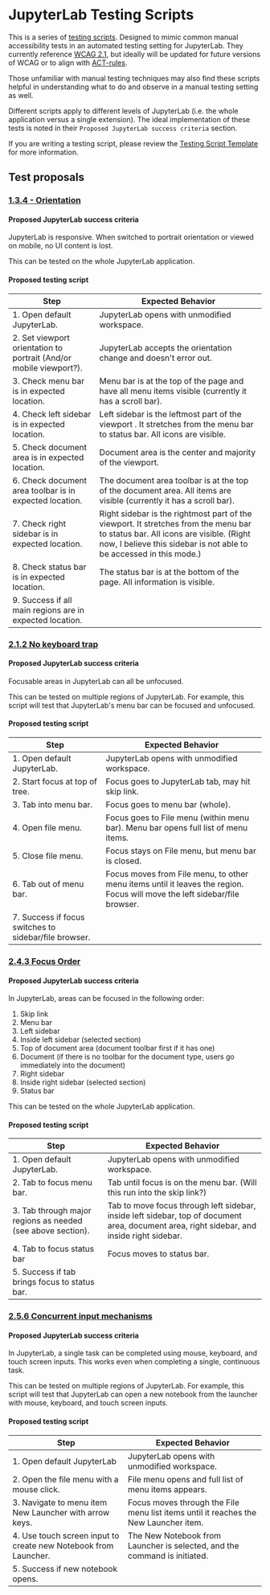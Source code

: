 # JupyterLab Testing Scripts

This is a series of [testing scripts](https://en.wikipedia.org/wiki/Test_script).
Designed to mimic common manual accessibility tests in an automated testing setting for JupyterLab.
They currently reference [WCAG 2.1](https://www.w3.org/TR/WCAG21/), but ideally will be updated for future versions of WCAG or to align with [ACT-rules](https://act-rules.github.io/rules/).

Those unfamiliar with manual testing techniques may also find these scripts helpful in understanding what to do and observe in a manual testing setting as well.

Different scripts apply to different levels of JupyterLab (i.e. the whole application versus a single extension).
The ideal implementation of these tests is noted in their `Proposed JupyterLab success criteria` section.

If you are writing a testing script, please review the [Testing Script Template](testing-script-template.md) for more information.

## Test proposals

### [1.3.4 - Orientation](https://www.w3.org/WAI/WCAG21/quickref/#orientation)

#### Proposed JupyterLab success criteria

JupyterLab is responsive. When switched to portrait orientation or viewed on mobile, no UI content is lost.

This can be tested on the whole JupyterLab application.

#### Proposed testing script

| Step                                                               | Expected Behavior                                                                                                                                                                                      |
| ------------------------------------------------------------------ | ------------------------------------------------------------------------------------------------------------------------------------------------------------------------------------------------------ |
| 1. Open default JupyterLab.                                        | JupyterLab opens with unmodified workspace.                                                                                                                                                            |
| 2. Set viewport orientation to portrait (And/or mobile viewport?). | JupyterLab accepts the orientation change and doesn't error out.                                                                                                                                       |
| 3. Check menu bar is in expected location.                         | Menu bar is at the top of the page and have all menu items visible (currently it has a scroll bar).                                                                                                    |
| 4. Check left sidebar is in expected location.                     | Left sidebar is the leftmost part of the viewport . It stretches from the menu bar to status bar. All icons are visible.                                                                               |
| 5. Check document area is in expected location.                    | Document area is the center and majority of the viewport.                                                                                                                                              |
| 6. Check document area toolbar is in expected location.            | The document area toolbar is at the top of the document area. All items are visible (currently it has a scroll bar).                                                                                   |
| 7. Check right sidebar is in expected location.                    | Right sidebar is the rightmost part of the viewport. It stretches from the menu bar to status bar. All icons are visible. (Right now, I believe this sidebar is not able to be accessed in this mode.) |
| 8. Check status bar is in expected location.                       | The status bar is at the bottom of the page. All information is visible.                                                                                                                               |
| 9. Success if all main regions are in expected location.           |                                                                                                                                                                                                        |

### [2.1.2 No keyboard trap](https://www.w3.org/WAI/WCAG21/quickref/#no-keyboard-trap)

#### Proposed JupyterLab success criteria

Focusable areas in JupyterLab can all be unfocused.

This can be tested on multiple regions of JupyterLab. For example, this script will test that JupyterLab's menu bar can be focused and unfocused.

#### Proposed testing script

| Step                                                  | Expected Behavior                                                                                                          |
| ----------------------------------------------------- | -------------------------------------------------------------------------------------------------------------------------- |
| 1. Open default JupyterLab.                           | JupyterLab opens with unmodified workspace.                                                                                |
| 2. Start focus at top of tree.                        | Focus goes to JupyterLab tab, may hit skip link.                                                                           |
| 3. Tab into menu bar.                                 | Focus goes to menu bar (whole).                                                                                            |
| 4. Open file menu.                                    | Focus goes to File menu (within menu bar). Menu bar opens full list of menu items.                                         |
| 5. Close file menu.                                   | Focus stays on File menu, but menu bar is closed.                                                                          |
| 6. Tab out of menu bar.                               | Focus moves from File menu, to other menu items until it leaves the region. Focus will move the left sidebar/file browser. |
| 7. Success if focus switches to sidebar/file browser. |                                                                                                                            |

### [2.4.3 Focus Order](https://www.w3.org/WAI/WCAG21/quickref/#focus-order)

#### Proposed JupyterLab success criteria

In JupyterLab, areas can be focused in the following order:

1. Skip link
2. Menu bar
3. Left sidebar
4. Inside left sidebar (selected section)
5. Top of document area (document toolbar first if it has one)
6. Document (if there is no toolbar for the document type, users go immediately into the document)
7. Right sidebar
8. Inside right sidebar (selected section)
9. Status bar

This can be tested on the whole JupyterLab application.

#### Proposed testing script

| Step                                                        | Expected Behavior                                                                                                                          |
| ----------------------------------------------------------- | ------------------------------------------------------------------------------------------------------------------------------------------ |
| 1. Open default JupyterLab.                                 | JupyterLab opens with unmodified workspace.                                                                                                |
| 2. Tab to focus menu bar.                                   | Tab until focus is on the menu bar. (Will this run into the skip link?)                                                                    |
| 3. Tab through major regions as needed (see above section). | Tab to move focus through left sidebar, inside left sidebar, top of document area, document area, right sidebar, and inside right sidebar. |
| 4. Tab to focus status bar                                  | Focus moves to status bar.                                                                                                                 |
| 5. Success if tab brings focus to status bar.               |                                                                                                                                            |

### [2.5.6 Concurrent input mechanisms](https://www.w3.org/WAI/WCAG21/quickref/#concurrent-input-mechanisms)

#### Proposed JupyterLab success criteria

In JupyterLab, a single task can be completed using mouse, keyboard, and touch screen inputs. This works even when completing a single, continuous task.

This can be tested on multiple regions of JupyterLab. For example, this script will test that JupyterLab can open a new notebook from the launcher with mouse,
keyboard, and touch screen inputs.

#### Proposed testing script

| Step                                                            | Expected Behavior                                                                    |
| --------------------------------------------------------------- | ------------------------------------------------------------------------------------ |
| 1. Open default JupyterLab                                      | JupyterLab opens with unmodified workspace.                                          |
| 2. Open the file menu with a mouse click.                       | File menu opens and full list of menu items appears.                                 |
| 3. Navigate to menu item New Launcher with arrow keys.          | Focus moves through the File menu list items until it reaches the New Launcher item. |
| 4. Use touch screen input to create new Notebook from Launcher. | The New Notebook from Launcher is selected, and the command is initiated.            |
| 5. Success if new notebook opens.                               |                                                                                      |
